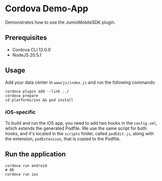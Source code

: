 # Cordova Demo-App
Demonstrates how to use the JumioMobileSDK plugin.

## Prerequisites

* Cordova CLI 12.0.0
* NodeJS 20.5.1

## Usage

Add your data center in `www/js/index.js` and run the following commands:

```
cordova plugin add --link ../
cordova prepare
cd platforms/ios && pod install
```

### iOS-specific

To build and run the iOS app, you need to add two hooks in the `config.xml`, which extends the generated Podfile. We use the same script for both hooks, and it's located in the `scripts` folder, called `podEdit.js`, along with the extension, `podExtension`, that is copied to the Podfile. 

## Run the application
```
cordova run android
# OR
cordova run ios
```
